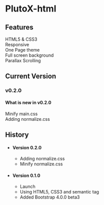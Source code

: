 # **PlutoX-html**

## Features
HTML5 & CSS3  
Responsive   
One Page theme  
Full screen background  
Parallax Scrolling

## Current Version
### v0.2.0  
#### What is new in v0.2.0  
Minify main.css  
Adding normalize.css

## History
- #### Version 0.2.0
  - Adding normalize.css
  - Minify normalize.css
- #### Version 0.1.0
  - Launch
  - Using HTML5, CSS3 and semantic tag
  - Added Bootstrap 4.0.0 beta3
